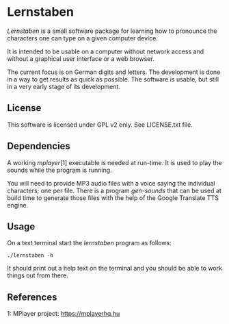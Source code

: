 # Lernstaben

*Lernstaben* is a small software package for learning how to pronounce the
characters one can type on a given computer device.

It is intended to be usable on a computer without network access and without
a graphical user interface or a web browser.

The current focus is on German digits and letters. The development is done
in a way to get results as quick as possible. The software is usable, but
still in a very early stage of its development.


## License

This software is licensed under GPL v2 only. See LICENSE.txt file.


## Dependencies

A working *mplayer*[1] executable is needed at run-time. It is used to play
the sounds while the program is running.

You will need to provide MP3 audio files with a voice saying the individual
characters; one per file. There is a program *gen-sounds* that can be used
at build time to generate those files with the help of the Google Translate
TTS engine.


## Usage

On a text terminal start the *lernstaben* program as follows:

    ./lernstaben -h

It should print out a help text on the terminal and you should be able to
work things out from there.


## References

1: MPlayer project: https://mplayerhq.hu
